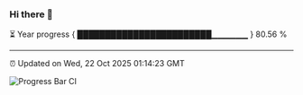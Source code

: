 ### Hi there 👋

⏳ Year progress { ████████████████████████▁▁▁▁▁▁ } 80.56 %

---

⏰ Updated on Wed, 22 Oct 2025 01:14:23 GMT

![Progress Bar CI](https://github.com/liununu/liununu/workflows/Progress%20Bar%20CI/badge.svg)
